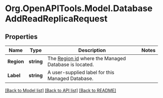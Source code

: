 # Org.OpenAPITools.Model.DatabaseAddReadReplicaRequest

## Properties

Name | Type | Description | Notes
------------ | ------------- | ------------- | -------------
**Region** | **string** | The [Region id](#operation/list-regions) where the Managed Database is located. | 
**Label** | **string** | A user-supplied label for this Managed Database. | 

[[Back to Model list]](../README.md#documentation-for-models) [[Back to API list]](../README.md#documentation-for-api-endpoints) [[Back to README]](../README.md)

